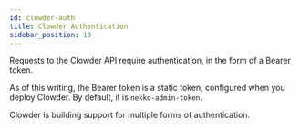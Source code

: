 ```yaml
---
id: clowder-auth
title: Clowder Authentication
sidebar_position: 10
---
```


Requests to the Clowder API require authentication, in the form of a Bearer token.

As of this writing, the Bearer token is a static token, configured when you deploy Clowder. By default, it is `nekko-admin-token`.

Clowder is building support for multiple forms of authentication.
